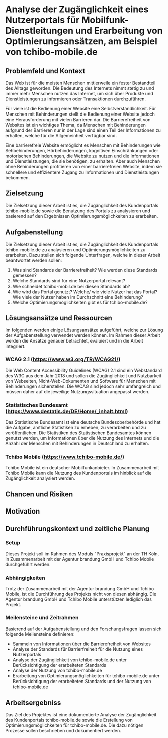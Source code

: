 # Analyse der Zugänglichkeit eines Nutzerportals für Mobilfunk-Dienstleitungen und Erarbeitung von Optimierungsansätzen, am Beispiel von tchibo-mobile.de

## Problemfeld und Kontext

Das Web ist für die meisten Menschen mittlerweile ein fester Bestandteil des Alltags geworden. Die Bedeutung des
Internets nimmt stetig zu und immer mehr Menschen nutzen das Internet, um sich über Produkte und Dienstleistungen zu
informieren oder Transaktionen durchzuführen.

Für viele ist die Bedienung einer Website eine Selbstverständlichkeit. Für Menschen mit Behinderungen stellt die
Bedienung einer Website jedoch eine Herausforderung mit vielen Barrieren dar. Die Barrierefreiheit von Websites ist ein
wichtiges Thema, da Menschen mit Behinderungen aufgrund der Barrieren nur in der Lage sind einen Teil der Informationen
zu erhalten, welche für die Allgemeinheit verfügbar sind.

Eine barrierefreie Website ermöglicht es Menschen mit Behinderungen wie Sehbehinderungen, Hörbehinderungen, kognitiven
Einschränkungen oder motorischen Behinderungen, die Website zu nutzen und die Informationen und Dienstleistungen, die
sie benötigen, zu erhalten. Aber auch Menschen ohne Behinderungen profitieren von einer barrierefreien Website, indem
sie schnellere und effizientere Zugang zu Informationen und Dienstleistungen bekommen.

## Zielsetzung

Die Zielsetzung dieser Arbeit ist es, die Zugänglichkeit des Kundenportals tchibo-mobile.de sowie die Benutzung des
Portals zu analysieren und basierend auf den Ergebnissen Optimierungsmöglichkeiten zu erarbeiten.

## Aufgabenstellung

Die Zielsetzung dieser Arbeit ist es, die Zugänglichkeit des Kundenportals tchibo-mobile.de zu analysieren und
Optimierungsmöglichkeiten zu erarbeiten. Dazu stellen sich folgende Unterfragen, welche in dieser Arbeit beantwortet
werden sollen:

1. Was sind Standards der Barrierefreiheit? Wie werden diese Standards gemessen?
2. Welche Standards sind für eine Nutzerportal relevant?
3. Wie schneidet tchibo-mobil.de bei diesen Standards ab?
4. Wie wird das Portal genutzt? Welche/ wie viele Nutzer hat das Portal? Wie viele der Nutzer haben im Durchschnitt eine
   Behinderung?
5. Welche Optimierungsmöglichkeiten gibt es für tchibo-mobile.de?

## Lösungsansätze und Ressourcen

Im folgenden werden einige Lösungsansätze aufgeführt, welche zur Lösung der Aufgabenstellung verwendet werden können.
Im Rahmen dieser Arbeit werden die Ansätze genauer betrachtet, evaluiert und in die Arbeit integriert.

### WCAG 2.1 (https://www.w3.org/TR/WCAG21/)

Die Web Content Accessibility Guidelines (WCAG) 2.1 sind ein Webstandard des W3C aus dem Jahr 2018 und sollen die
Zugänglichkeit und Nutzbarkeit von Webseiten, Nicht-Web-Dokumenten und Software für Menschen mit Behinderungen
sicherstellen. Die WCAG sind jedoch sehr umfangreich und müssen daher auf die jeweilige Nutzungssituation angepasst
werden.

### Statistisches Bundesamt (https://www.destatis.de/DE/Home/_inhalt.html)

Das Statistische Bundesamt ist eine deutsche Bundesoberbehörde und hat die Aufgabe, amtliche Statistiken zu erheben,
zu verarbeiten und zu veröffentlichen. Die Statistiken des Statistischen Bundesamtes können genutzt werden, um
Informationen über die Nutzung des Internets und die Anzahl der Menschen mit Behinderungen in Deutschland zu erhalten.

### Tchibo Mobile (https://www.tchibo-mobile.de/)

Tchibo Mobile ist ein deutscher Mobilfunkanbieter. In Zusammenarbeit mit Tchibo Mobile kann die Nutzung des
Kundenportals
im hinblick auf die Zugänglichkeit analysiert werden.

## Chancen und Risiken

## Motivation

## Durchführungskontext und zeitliche Planung

### Setup

Dieses Projekt soll im Rahmen des Moduls "Praxisprojekt" an der TH Köln, in Zusammenarbeit mit der Agentur brandung GmbH
und Tchibo Mobile durchgeführt werden.

### Abhängigkeiten

Trotz der Zusammenarbeit mit der Agentur brandung GmbH und Tchibo Mobile, ist die Durchführung des Projekts nicht von
diesen abhängig. Die Agentur brandung GmbH und Tchibo Mobile unterstützen lediglich das Projekt.

### Meilensteine und Zeitrahmen

Basierend auf der Aufgabenstellung und den Forschungsfragen lassen sich folgende Meilensteine definieren:

* Sammeln von Informationen über die Barrierefreiheit von Websites
* Analyse der Standards für Barrierfreiheit für die Nutzung eines Nutzerportals
* Analyse der Zugänglichkeit von tchibo-mobile.de unter Berücksichtigung der erarbeiteten Standards
* Analyse der Nutzung von tchibo-mobile.de
* Erarbeitung von Optimierungsmöglichkeiten für tchibo-mobile.de unter Berücksichtigung der erarbeiteten Standards und
  der Nutzung von tchibo-mobile.de

## Arbeitsergebniss

Das Ziel des Projektes ist eine dokumentierte Analyse der Zugänglichkeit des Kundenportals tchibo-mobile.de sowie die
Erstellung von Optimierungsmöglichkeiten für tchibo-mobile.de. Die dazu nötigen Prozesse sollen beschrieben und
dokumentiert werden.
